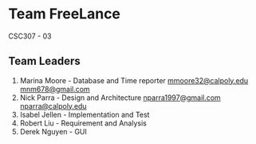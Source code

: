 # Team FreeLance
CSC307 - 03

## Team Leaders
1. Marina Moore - Database and Time reporter mmoore32@calpoly.edu mnm678@gmail.com
2. Nick Parra - Design and Architecture nparra1997@gmail.com nparra@calpoly.edu
3. Isabel Jellen - Implementation and Test
4. Robert Liu - Requirement and Analysis
5. Derek Nguyen - GUI



